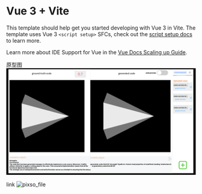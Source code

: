 # Vue 3 + Vite

This template should help get you started developing with Vue 3 in Vite. The template uses Vue 3 `<script setup>` SFCs, check out the [script setup docs](https://v3.vuejs.org/api/sfc-script-setup.html#sfc-script-setup) to learn more.

Learn more about IDE Support for Vue in the [Vue Docs Scaling up Guide](https://vuejs.org/guide/scaling-up/tooling.html#ide-support).



原型图
![img.png](img.png)

link
![pixso_file](https://pixso.cn/app/prototype/DemVP56DNALeaBkEUgtcMQ?isProto=1&pageId=0%3A1&zm=0.552&lp=1&fi=0&hl=0&sa=1&su=1&zt=0)

